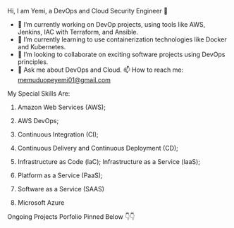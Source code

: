 Hi, I am Yemi, a DevOps and Cloud Security Engineer 👋

- 🔭 I’m currently working on DevOp projects, using tools like AWS, Jenkins, IAC with Terraform, and Ansible.
- 🌱 I’m currently learning to use containerization technologies like Docker and Kubernetes.
- 👯 I’m looking to collaborate on exciting software projects using DevOps principles.
- 💬 Ask me about DevOps and Cloud.
📫 How to reach me: memuduopeyemi01@gmail.com

My Special Skills Are:

  1. Amazon Web Services (AWS);

  2. AWS DevOps;

  3. Continuous Integration (CI);

  4. Continuous Delivery and Continuous Deployment (CD);

  5. Infrastructure as Code (laC); Infrastructure as a Service (laaS);

  6. Platform as a Service (PaaS);

  7. Software as a Service (SAAS)
 
  8. Microsoft Azure

Ongoing Projects Porfolio Pinned Below 👇👇
